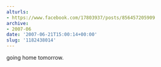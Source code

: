 ```yaml
---
alturls:
- https://www.facebook.com/17803937/posts/856457205909
archive:
- 2007-06
date: '2007-06-21T15:00:14+00:00'
slug: '1182438014'
---
```


going home tomorrow.


